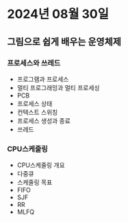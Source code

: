 # 2024년 08월 30일

## 그림으로 쉽게 배우는 운영체제

### 프로세스와 쓰레드

- 프로그램과 프로세스
- 멀티 프로그래밍과 멀티 프로세싱
- PCB
- 프로세스 상태
- 컨텍스트 스위칭
- 프로세스 생성과 종료
- 쓰레드

### CPU스케줄링

- CPU스케줄링 개요
- 다중큐
- 스케줄링 목표
- FIFO
- SJF
- RR
- MLFQ
